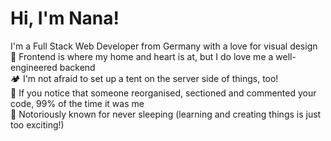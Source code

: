# Hi, I'm Nana!

I'm a Full Stack Web Developer from Germany with a love for visual design<br>
🏡 Frontend is where my home and heart is at, but I do love me a well-engineered backend<br>
🏕️ I'm not afraid to set up a tent on the server side of things, too!<br>
🧹 If you notice that someone reorganised, sectioned and commented your code, 99% of the time it was me<br>
🌝 Notoriously known for never sleeping (learning and creating things is just too exciting!)<br>

